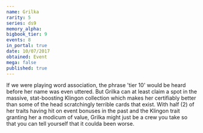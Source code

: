 ```yaml
---
name: Grilka
rarity: 5
series: ds9
memory_alpha:
bigbook_tier: 9
events: 8
in_portal: true
date: 10/07/2017
obtained: Event
mega: false
published: true
---
```


If we were playing word association, the phrase 'tier 10' would be heard before her name was even uttered. But Grilka can at least claim a spot in the massive, stat-boosting Klingon collection which makes her certifiably better than some of the head scratchingly terrible cards that exist. With half (2) of her traits having hit on event bonuses in the past and the Klingon trait granting her a modicum of value, Grilka might just be a crew you take so that you can tell yourself that it coulda been worse.
